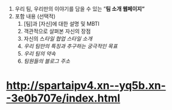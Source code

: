 1. 우리 팀, 우리만의 이야기를 담을 수 있는 ”**팀 소개 웹페이지”** 
2. 포함 내용 (선택적)
    1. [팀]과 [자신]에 대한 설명 및 MBTI 
    2. 객관적으로 살펴본 자신의 장점
    3. 자신의 스*타일 협업 스타일 소개*
    4. *우리 팀만의 특징과 추구하는 궁극적인 목표*
    5. *우리 팀의 약속*
    6. *팀원들의 블로그 주소*

# http://spartaipv4.xn--yq5b.xn--3e0b707e/index.html
